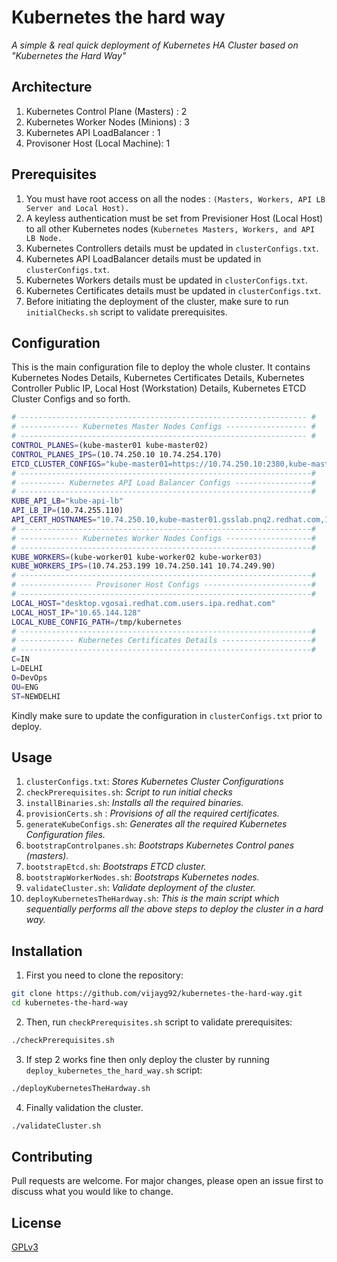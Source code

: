 # Kubernetes the hard way

*A simple & real quick deployment of Kubernetes HA Cluster based on "Kubernetes the Hard Way"*

## Architecture

1. Kubernetes Control Plane (Masters) : 2
2. Kubernetes Worker Nodes (Minions) : 3
3. Kubernetes API LoadBalancer : 1
4. Provisoner Host (Local Machine): 1


## Prerequisites

1. You must have root access on all the nodes : `(Masters, Workers, API LB Server and Local Host).`
2. A keyless authentication must be set from Previsioner Host (Local Host) to all other Kubernetes nodes (`Kubernetes Masters, Workers, and API LB Node.`
3. Kubernetes Controllers details must be updated in `clusterConfigs.txt`.
4. Kubernetes API LoadBalancer details must be updated in `clusterConfigs.txt`.
5. Kubernetes Workers details must be updated in `clusterConfigs.txt`.
6. Kubernetes Certificates details must be updated in `clusterConfigs.txt`.
7. Before initiating the deployment of the cluster, make sure to run `initialChecks.sh` script to validate prerequisites.

## Configuration

This is the main configuration file to deploy the whole cluster. It contains Kubernetes Nodes Details, Kubernetes Certificates Details, Kubernetes Controller Public IP, Local Host (Workstation) Details, Kubernetes ETCD Cluster Configs and so forth.

```bash
# ---------------------------------------------------------------- #
# ------------- Kubernetes Master Nodes Configs ------------------ #
# ---------------------------------------------------------------- #
CONTROL_PLANES=(kube-master01 kube-master02)
CONTROL_PLANES_IPS=(10.74.250.10 10.74.254.170)
ETCD_CLUSTER_CONFIGS="kube-master01=https://10.74.250.10:2380,kube-master02=https://10.74.254.170:2380"
# -----------------------------------------------------------------#
# ---------- Kubernetes API Load Balancer Configs -----------------#
# -----------------------------------------------------------------#
KUBE_API_LB="kube-api-lb"
API_LB_IP=(10.74.255.110)
API_CERT_HOSTNAMES="10.74.250.10,kube-master01.gsslab.pnq2.redhat.com,10.74.254.170,kube-master02.gsslab.pnq2.redhat.com,127.0.0.1,kubernetes.default"
# -----------------------------------------------------------------#
# ------------- Kubernetes Worker Nodes Configs -------------------#
# -----------------------------------------------------------------#
KUBE_WORKERS=(kube-worker01 kube-worker02 kube-worker03)
KUBE_WORKERS_IPS=(10.74.253.199 10.74.250.141 10.74.249.90)
# -----------------------------------------------------------------#
# ---------------- Provisoner Host Configs ------------------------#
# -----------------------------------------------------------------#
LOCAL_HOST="desktop.vgosai.redhat.com.users.ipa.redhat.com"
LOCAL_HOST_IP="10.65.144.128"
LOCAL_KUBE_CONFIG_PATH=/tmp/kubernetes
# -----------------------------------------------------------------#
# ------------ Kubernetes Certificates Details --------------------#
# -----------------------------------------------------------------#
C=IN
L=DELHI
O=DevOps
OU=ENG
ST=NEWDELHI
```
Kindly make sure to update the configuration in `clusterConfigs.txt` prior to deploy.


## Usage
1. `clusterConfigs.txt`: *Stores Kubernetes Cluster Configurations*
2. `checkPrerequisites.sh`:  *Script to run initial checks*
3. `installBinaries.sh`: *Installs all the required binaries.*
4. `provisionCerts.sh` : *Provisions of all the required certificates.*
5. `generateKubeConfigs.sh`: *Generates all the required Kubernetes Configuration files.*
6. `bootstrapControlpanes.sh`: *Bootstraps Kubernetes Control panes (masters).*
7. `bootstrapEtcd.sh`: *Bootstraps ETCD cluster.*
8. `bootstrapWorkerNodes.sh`: *Bootstraps Kubernetes nodes.*
9. `validateCluster.sh`: *Validate deployment of the cluster.*
10. `deployKubernetesTheHardway.sh`: *This is the main script which sequentially performs all the above steps to deploy the cluster in a hard way.*

## Installation

1. First you need to clone the repository:

```bash
git clone https://github.com/vijayg92/kubernetes-the-hard-way.git
cd kubernetes-the-hard-way
```

2. Then, run `checkPrerequisites.sh` script to validate prerequisites:

```bash
./checkPrerequisites.sh
```

3. If step 2 works fine then only deploy the cluster by running `deploy_kubernetes_the_hard_way.sh` script:

```bash
./deployKubernetesTheHardway.sh
```

4. Finally validation the cluster.

```bash
./validateCluster.sh
```

## Contributing
Pull requests are welcome. For major changes, please open an issue first to discuss what you would like to change.

## License
[GPLv3](https://www.gnu.org/licenses/)

